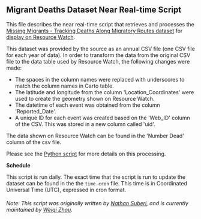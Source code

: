 ## Migrant Deaths Dataset Near Real-time Script
This file describes the near real-time script that retrieves and processes the [Missing Migrants - Tracking Deaths Along Migratory Routes dataset](https://missingmigrants.iom.int/) for [display on Resource Watch](https://resourcewatch.org/data/explore/Missing-Migrants).

This dataset was provided by the source as an annual CSV file (one CSV file for each year of data). In order to transform the data from the original CSV file to the data table used by Resource Watch, the following changes were made:
- The spaces in the column names were replaced with underscores to match the column names in Carto table.
- The latitude and longitude from the column 'Location_Coordinates' were used to create the geometry shown on Resource Watch.
- The datetime of each event was obtained from the column 'Reported_Date'.
- A unique ID for each event was created based on the 'Web_ID' column of the CSV. This was stored in a new column called 'uid'.

The data shown on Resource Watch can be found in the 'Number Dead' column of the csv file. 

Please see the [Python script](https://github.com/resource-watch/nrt-scripts/blob/master/soc_018_migrant_deaths/contents/src/__init__.py) for more details on this processing.

**Schedule**

This script is run daily. The exact time that the script is run to update the dataset can be found in the the `time.cron` file. This time is in Coordinated Universal Time (UTC), expressed in cron format.

###### Note: This script was originally written by [Nathan Suberi](mailto:nathan.suberi@wri.org), and is currently maintained by [Weiqi Zhou](https://www.wri.org/profile/weiqi-zhou).
